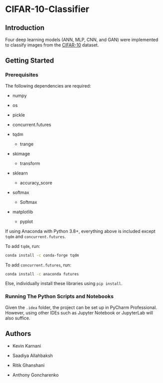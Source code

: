 # CIFAR-10-Classifier

## Introduction

Four deep learning models (ANN, MLP, CNN, and GAN) were implemented to classify images from the [CIFAR-10](http://www.cs.toronto.edu/~kriz/cifar.html) dataset.

## Getting Started

### Prerequisites

The following dependencies are required:<br/>

* numpy

* os
* pickle
* concurrent.futures
* tqdm
    * trange
* skimage
    * transform
* sklearn
    * accuracy_score
* softmax
    * Softmax
* matplotlib
    * pyplot

If using Anaconda with Python 3.8+, everything above is included except `tqdm` and `concurrent.futures`. 

To add `tqdm`, run:

```bash
conda install -c conda-forge tqdm
```

To add `concurrent.futures`, run:
```bash
conda install -c anaconda futures
```

Else, individually install these libraries using `pip install`.

### Running The Python Scripts and Notebooks

Given the `.idea` folder, the project can be set up in PyCharm Professional. However, using other IDEs such as Jupyter
Notebook or JupyterLab will also suffice.

## Authors

- Kevin Karnani

- Saadiya Allahbaksh

- Ritik Ghanshani

- Anthony Goncharenko
